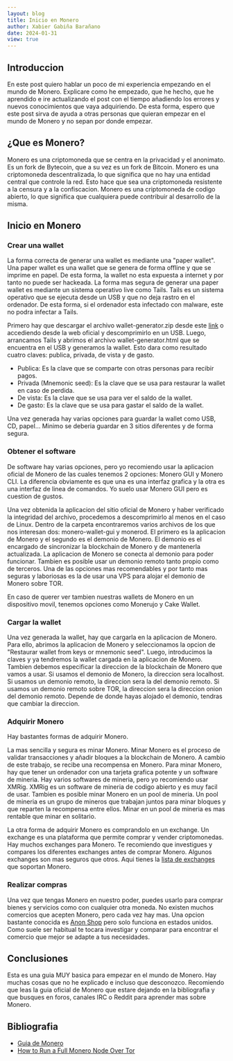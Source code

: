 ```yaml
---
layout: blog
title: Inicio en Monero
author: Xabier Gabiña Barañano
date: 2024-01-31
view: true
---
```


## Introduccion

En este post quiero hablar un poco de mi experiencia empezando en el mundo de Monero.
Explicare como he empezado, que he hecho, que he aprendido e ire actualizando el post con el tiempo añadiendo los errores y nuevos conocimientos que vaya adquiriendo.
De esta forma, espero que este post sirva de ayuda a otras personas que quieran empezar en el mundo de Monero y no sepan por donde empezar.

## ¿Que es Monero?

Monero es una criptomoneda que se centra en la privacidad y el anonimato. Es un fork de Bytecoin, que a su vez es un fork de Bitcoin. Monero es una criptomoneda descentralizada, lo que significa que no hay una entidad central que controle la red. Esto hace que sea una criptomoneda resistente a la censura y a la confiscacion. Monero es una criptomoneda de codigo abierto, lo que significa que cualquiera puede contribuir al desarrollo de la misma.

## Inicio en Monero

### Crear una wallet

La forma correcta de generar una wallet es mediante una "paper wallet". Una paper wallet es una wallet que se genera de forma offline y que se imprime en papel. De esta forma, la wallet no esta expuesta a internet y por tanto no puede ser hackeada. La forma mas segura de generar una paper wallet es mediante un sistema operativo live como Tails. Tails es un sistema operativo que se ejecuta desde un USB y que no deja rastro en el ordenador. De esta forma, si el ordenador esta infectado con malware, este no podra infectar a Tails.

Primero hay que descargar el archivo wallet-generator.zip desde este [link](https://web.getmonero.org/generator/) o accediendo desde la web oficial y descomprimirlo en un USB. Luego, arrancamos Tails y abrimos el archivo wallet-generator.html que se encuentra en el USB y generamos la wallet.
Esto dara como resultado cuatro claves: publica, privada, de vista y de gasto.

- Publica: Es la clave que se comparte con otras personas para recibir pagos.
- Privada (Mnemonic seed): Es la clave que se usa para restaurar la wallet en caso de perdida.
- De vista: Es la clave que se usa para ver el saldo de la wallet.
- De gasto: Es la clave que se usa para gastar el saldo de la wallet.

Una vez generada hay varias opciones para guardar la wallet como USB, CD, papel... Minimo se deberia guardar en 3 sitios diferentes y de forma segura.

### Obtener el software

De software hay varias opciones, pero yo recomiendo usar la aplicacion oficial de Monero de las cuales tenemos 2 opciones: Monero GUI y Monero CLI. La diferencia obviamente es que una es una interfaz grafica y la otra es una interfaz de linea de comandos. Yo suelo usar Monero GUI pero es cuestion de gustos.

Una vez obtenida la aplicacion del sitio oficial de Monero y haber verificado la integridad del archivo, procedemos a descomprimirlo al menos en el caso de Linux. Dentro de la carpeta encontraremos varios archivos de los que nos interesan dos: monero-wallet-gui y monerod. El primero es la aplicacion de Monero y el segundo es el demonio de Monero. El demonio es el encargado de sincronizar la blockchain de Monero y de mantenerla actualizada. La aplicacion de Monero se conecta al demonio para poder funcionar. Tambien es posible usar un demonio remoto tanto propio como de terceros. Una de las opciones mas recomendables y por tanto mas seguras y laboriosas es la de usar una VPS para alojar el demonio de Monero sobre TOR.

En caso de querer ver tambien nuestras wallets de Monero en un dispositivo movil, tenemos opciones como Monerujo y Cake Wallet.

### Cargar la wallet

Una vez generada la wallet, hay que cargarla en la aplicacion de Monero. Para ello, abrimos la aplicacion de Monero y seleccionamos la opcion de "Restaurar wallet from keys or mnemonic seed". Luego, introducimos la claves y ya tendremos la wallet cargada en la aplicacion de Monero.
Tambien debemos especificar la direccion de la blockchain de Monero que vamos a usar. Si usamos el demonio de Monero, la direccion sera localhost. Si usamos un demonio remoto, la direccion sera la del demonio remoto. Si usamos un demonio remoto sobre TOR, la direccion sera la direccion onion del demonio remoto. Depende de donde hayas alojado el demonio, tendras que cambiar la direccion.

### Adquirir Monero

Hay bastantes formas de adquirir Monero.

La mas sencilla y segura es minar Monero. Minar Monero es el proceso de validar transacciones y añadir bloques a la blockchain de Monero. A cambio de este trabajo, se recibe una recompensa en Monero. Para minar Monero, hay que tener un ordenador con una tarjeta grafica potente y un software de mineria. Hay varios softwares de mineria, pero yo recomiendo usar XMRig. XMRig es un software de mineria de codigo abierto y es muy facil de usar. Tambien es posible minar Monero en un pool de mineria. Un pool de mineria es un grupo de mineros que trabajan juntos para minar bloques y que reparten la recompensa entre ellos. Minar en un pool de mineria es mas rentable que minar en solitario.

La otra forma de adquirir Monero es comprandolo en un exchange. Un exchange es una plataforma que permite comprar y vender criptomonedas. Hay muchos exchanges para Monero. Te recomiendo que investigues y compares los diferentes exchanges antes de comprar Monero. Algunos exchanges son mas seguros que otros. Aqui tienes la [lista de exchanges](https://www.getmonero.org/community/merchants/) que soportan Monero.

### Realizar compras

Una vez que tengas Monero en nuestro poder, puedes usarlo para comprar bienes y servicios como con cualquier otra moneda. No existen muchos comercios que acepten Monero, pero cada vez hay mas. Una opcion bastante conocida es [Anon Shop](https://anonshop.app/) pero solo funciona en estados unidos. Como suele ser habitual te tocara investigar y comparar para encontrar el comercio que mejor se adapte a tus necesidades.

## Conclusiones

Esta es una guia MUY basica para empezar en el mundo de Monero. Hay muchas cosas que no he explicado e incluso que desconozco. Recomiendo que leas la guia oficial de Monero que estare dejando en la bibliografia y que busques en foros, canales IRC o Reddit para aprender mas sobre Monero.

## Bibliografia

- [Guia de Monero](https://www.getmonero.org/resources/user-guides/)
- [How to Run a Full Monero Node Over Tor](https://www.youtube.com/watch?v=nDBHhz00vjI)